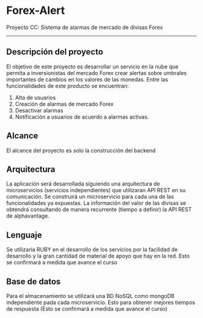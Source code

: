 # Forex-Alert 
Proyecto CC: Sistema de alarmas de mercado de divisas Forex
***
## Descripción del proyecto 
El objetivo de este proyecto es desarrollar un servicio en la nube que permita a inversionistas del mercado Forex crear alertas sobre umbrales importantes de cambios en los valores de las monedas. Entre las funcionalidades de este producto se encuentran:
1. Alta de usuarios
2. Creación de alarmas de mercado Forex
4. Desactivar alarmas
5. Notificación a usuarios de acuerdo a alarmas activas.

## Alcance
El alcance del proyecto es solo la construcción del backend

## Arquitectura
La aplicación será desarrollada siguiendo una arquitectura de microservicios (servicios independientes) que utilizaran API REST en su comunicación. Se construirá un microservicio para cada una de las funcionalidades ya expuestas.
La información del valor de las divisas se obtendrá consultando de manera recurrente (tiempo a definir) la API REST de alphavantage.

## Lenguaje
Se utilizaría RUBY en el desarrollo de los servicios por la facilidad de desarrollo y la gran cantidad de material de apoyo que hay en la red. Esto se confirmará a medida que avance el curso

## Base de datos
Para el almacenamiento se utilizará una BD NoSQL como mongoDB independiente pada cada microservicio. Esto para obtener mejores tiempos de respuesta (Esto se confirmará a medida que avance el curso)




